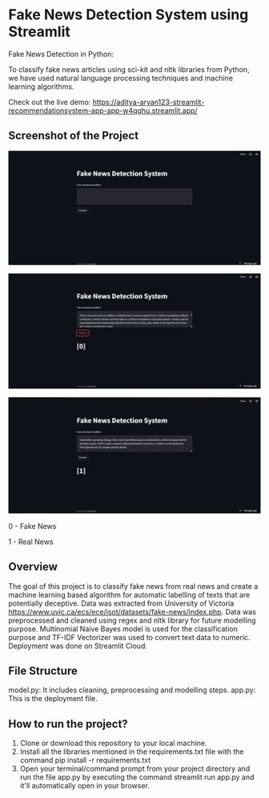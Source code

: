 # Fake News Detection System using Streamlit

Fake News Detection in Python:

To classify fake news articles using sci-kit and nltk libraries from Python, we have used natural language processing techniques and machine learning algorithms.

Check out the live demo: https://aditya-aryan123-streamlit-recommendationsystem-app-app-w4qqhu.streamlit.app/

## Screenshot of the Project

![plot](Screenshot1.png)

![plot](Screenshot2.png)

![plot](Screenshot3.png)

0 - Fake News

1 - Real News

## Overview

The goal of this project is to classify fake news from real news and create a machine learning based algorithm for automatic labelling of texts that are potentially deceptive. Data was extracted from University of Victoria https://www.uvic.ca/ecs/ece/isot/datasets/fake-news/index.php. Data was preprocessed and cleaned using regex and nltk library for future modelling purpose. Multinomial Naive Bayes model is used for the classification purpose and TF-IDF Vectorizer was used to convert text data to numeric. Deployment was done on Streamlit Cloud.

## File Structure

model.py: It includes cleaning, preprocessing and modelling steps.
app.py: This is the deployment file.

## How to run the project?

1. Clone or download this repository to your local machine.
2. Install all the libraries mentioned in the requirements.txt file with the command pip install -r requirements.txt
3. Open your terminal/command prompt from your project directory and run the file app.py by executing the command streamlit run app.py and it'll automatically open in your browser.
